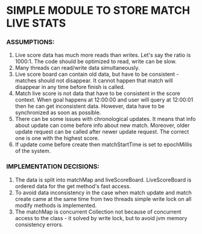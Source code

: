 # SIMPLE MODULE TO STORE MATCH LIVE STATS

### ASSUMPTIONS:
1. Live score data has much more reads than writes. Let's say the ratio is 1000:1. The code should be optimized to read, write can be slow.
2. Many threads can read/write data simultaneously. 
3. Live score board can contain old data, but have to be consistent - matches should not disappear. It cannot happen that match will disappear in any time before finish is called.
4. Match live score is not data that have to be consistent in the score context. When goal happens at 12:00:00 and user will query at 12:00:01 then he can get inconsistent data. However, data have to be synchronized as soon as possible.
5. There can be some issues with chronological updates. It means that info about update can come before info about new match. Moreover, older update request can be called after newer update request. The correct one is one with the highest score.
6. If update come before create then matchStartTime is set to epochMillis of the system.


### IMPLEMENTATION DECISIONS:
1. The data is split into matchMap and liveScoreBoard. LiveScoreBoard is ordered data for the get method's fast access.
2. To avoid data inconsistency in the case when match update and match create came at the same time from two threads simple write lock on all modify methods is implemented.
3. The matchMap is concurrent Collection not because of concurrent access to the class - it solved by write lock, but to avoid jvm memory consistency errors.
